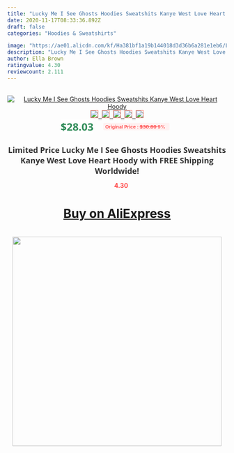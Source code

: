 ```yaml
---
title: "Lucky Me I See Ghosts Hoodies Sweatshits Kanye West Love Heart Hoody"
date: 2020-11-17T08:33:36.892Z
draft: false
categories: "Hoodies & Sweatshirts"

image: "https://ae01.alicdn.com/kf/Ha381bf1a19b144018d3d36b6a281e1eb6/Lucky-Me-I-See-Ghosts-Hoodies-Sweatshits-Kanye-West-Love-Heart-Hoody.jpg"
description: "Lucky Me I See Ghosts Hoodies Sweatshits Kanye West Love Heart Hoody"
author: Ella Brown
ratingvalue: 4.30
reviewcount: 2.111
---
```

<br>
<div style="text-align: center;">
<a href="https://s.click.aliexpress.com/e/_98U9IN" target="_blank" rel="nofollow noopener noreferrer"><img alt="Lucky Me I See Ghosts Hoodies Sweatshits Kanye West Love Heart Hoody" class="magnifier-image" src="https://ae01.alicdn.com/kf/Ha381bf1a19b144018d3d36b6a281e1eb6/Lucky-Me-I-See-Ghosts-Hoodies-Sweatshits-Kanye-West-Love-Heart-Hoody.jpg_640x640.jpg">
<br>
<img style="border:1px solid salmon" src="https://ae01.alicdn.com/kf/Ha381bf1a19b144018d3d36b6a281e1eb6/Lucky-Me-I-See-Ghosts-Hoodies-Sweatshits-Kanye-West-Love-Heart-Hoody.jpg_120x120.jpg">&nbsp;&nbsp;<img style="border:1px solid salmon" src="https://ae01.alicdn.com/kf/H2908e7c07fa14ecea12649451f8f1ce5k/Lucky-Me-I-See-Ghosts-Hoodies-Sweatshits-Kanye-West-Love-Heart-Hoody.jpg_120x120.jpg">&nbsp;&nbsp;<img style="border:1px solid salmon" src="https://ae01.alicdn.com/kf/H33fa43b73ce34589b3e271b816c73e92t/Lucky-Me-I-See-Ghosts-Hoodies-Sweatshits-Kanye-West-Love-Heart-Hoody.jpg_120x120.jpg">&nbsp;&nbsp;<img style="border:1px solid salmon" src="https://ae01.alicdn.com/kf/Hd11fcfa10f2d4d6699863b42ac68efd36/Lucky-Me-I-See-Ghosts-Hoodies-Sweatshits-Kanye-West-Love-Heart-Hoody.jpg_120x120.jpg">&nbsp;&nbsp;<img style="border:1px solid salmon" src="https://ae01.alicdn.com/kf/H670b67ac46dd44bd95975d07e21542f2L/Lucky-Me-I-See-Ghosts-Hoodies-Sweatshits-Kanye-West-Love-Heart-Hoody.jpg_120x120.jpg"></a></div><br0>
<div style="text-align: center;"><span style="background-color: white; border: 0px; box-sizing: border-box; color: seagreen; display: inline-block; font-family: &quot;open sans&quot; , &quot;arial&quot; , &quot;helvetica&quot; , sans-serif , &quot;heiti&quot;; font-size: 24px; font-stretch: inherit; font-weight: 700; line-height: inherit; margin: 0px 10px 0px 0px; padding: 0px; vertical-align: middle;">$28.03 </span>
<span style="background: rgb(255 , 241 , 241); border-radius: 3px; border: 0px; box-sizing: border-box; color: #ff4747; display: inline-block; font-family: inherit; font-size: 12px; font-stretch: inherit; font-style: inherit; font-variant: inherit; font-weight: 600; line-height: inherit; margin: 0px; padding: 2px 5px; transform: scale(0.9); vertical-align: middle;">Original Price : <b style="text-decoration: line-through;">$30.80 </b> 9%&nbsp;&nbsp;</span></div>
<h1 style="color: #333333; display: inline-block; font-family: &quot;open sans&quot; , &quot;arial&quot; , &quot;helvetica&quot; , sans-serif , &quot;heiti&quot;; font-size: 18px; font-stretch: inherit; font-weight: 700; text-align: center;">Limited Price Lucky Me I See Ghosts Hoodies Sweatshits Kanye West Love Heart Hoody with FREE Shipping Worldwide!</h1>
<div style="color: #ff4747; text-align: center;">
<img src="https://4.bp.blogspot.com/-M0ZcTcb-5uY/XleCXlxnR4I/AAAAAAAAAEc/OrjgMkXV1oMQFaCRZj5HQwOCBcu3w1FegCPcBGAYYCw/s1600/star.png" style="height: 15px;">&nbsp;<b>4.30</b></div>
<div class="button_cont" align="center"><a class="buynow_a" href="https://s.click.aliexpress.com/e/_98U9IN" target="_blank" rel="nofollow noopener noreferrer"><H1>Buy on AliExpress</H1></a></div><br>
<div class="separator" style="clear: both; text-align: center;">
<img src="https://lh3.googleusercontent.com/-pTy5HemUv9M/XlePHvY0dAI/AAAAAAAAAE4/0nX5iRUoIWY8eMW9Dpxeirr157OZliDIgCLcBGAsYHQ/s1600/badge.gif" width="480">
</div>
